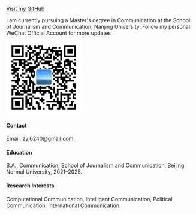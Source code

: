 
[Visit my GitHub](https://github.com/Zoe-ZhengYijia)

I am currently pursuing a Master's degree in Communication at the School of Journalism and Communication, Nanjing University.
Follow my personal WeChat Official Account for more updates
<img src="static/assets/img/wechat_qr.jpg" alt="WeChat QR Code" width="200" style="display: block; margin-top: 10px;" />
#### Contact

Email: zyj6240@gmail.com

#### Education
B.A., Communication, School of Journalism and Communication, Beijing Normal University, 2021–2025.

#### Research Interests
Computational Communication, Intelligent Communication, Political Communication, International Communication.

